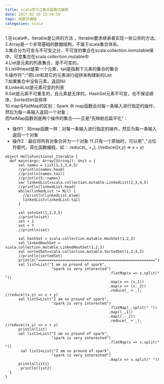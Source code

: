 ```yaml
---
title: scala学习之集合函数式编程
date: 2017-02-10 13:54:59
tags: 函数式编程
categories: scala
---
```

1.在scala中，Iterable是公共的方法   	，Iterable要求继承者实现一些公共的方法。
2.Array是一个非常基础的数据结构，不属于scala集合体系。  
3.集合分为可变与不可变之分，不可变的集合在scala.collection.immutable保中，可变集合在scala.collection.mutable中  
4.List是元素的列表集合，是不可变的。  
5.List中head是第一个元素，tail是指剩下元素的集合的集合  
6.操作符"::"把List和其它的元素进行组拼来构建新的List  
7.如果集合中没有元素，返回Nil  
8.LinkedList是元素可变的列表  
9.Set是元素不可重复的，且元素是无序的。HashSet元素不可变，也不保证顺序。SortedSet会排序  
10.map与flatMap的区别：Spark 中 map函数会对每一条输入进行指定的操作，然后为每一条输入返回一个对象；  
而flatMap函数则是两个操作的集合——正是“先映射后扁平化”：
- 操作1：同map函数一样：对每一条输入进行指定的操作，然后为每一条输入返回一个对象
- 操作2：最后将所有对象合并为一个对象
11.只有一个原始时，可以用"\_"占位符替代，简化函数编程。如：.reduce(_ +\_); //reduce((x,y) => x + y)  
<!-- more -->
```
object HelloFunctional_Iterable {
  def main(args: Array[String]): Unit = {
      val names = List(1,2,3,4,5)
      //println(names.head)
      //println(names.tail)
      //println(5::names)
      var linkedList=scala.collection.mutable.LinkedList(2,3,4,5)
      //println(linkedList.head)
      while(linkedList != Nil) {
        //println(linkedList.elem)
        linkedList=linkedList.tail
      }

      val set=Set(1,2,3,5)
      //println(set)
      set + 1
      set + 7
      //println(set)

      val hashSet = scala.collection.mutable.HashSet(1,2,3)
      val linkedHashSet = scala.collection.mutable.LinkedHashSet(1,2,3)
      val sortedSet=scala.collection.mutable.SortedSet(1,2,4,3)
      //println(sortedSet)
      println("=====================================================")
      val list=List("I am so pround of spark",
                     "spark is very interested")
                                               .flatMap(x => x.split(" "))
                                               .map(x => (x,1))
                                               .map(x => (x._2))
                                               .reduce(_ + _); //reduce((x,y) => x + y)
      val list5=List("I am so pround of spark",
                     "spark is very interested")
                                               .flatMap(_.split(" "))
                                               .map((_,1))
                                               .map((_._2))
                                               .reduce(_ + _); //reduce((x,y) => x + y)
      println(list)
      val list1=List("I am so pround of spark",
                     "spark is very interested")
                                               .flatMap(x => x.split(" "))
       val list2=List("I am so pround of spark",
                     "spark is very interested")
                                               .map(x => x.split(" "))
      println(list1)
       println(list2)
  }
}
```
